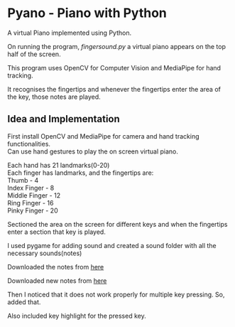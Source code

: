 # Pyano - Piano with Python

A virtual Piano implemented using Python.

On running the program, *fingersound.py* a virtual piano appears on the top half of the screen. 

This program uses OpenCV for Computer Vision and MediaPipe for hand tracking. 

It recognises the fingertips and whenever the fingertips enter the area of the key, those notes are played.

## Idea and Implementation

First install OpenCV and MediaPipe for camera and hand tracking functionalities.  
Can use hand gestures to play the on screen virtual piano.

Each hand has 21 landmarks(0-20)  
Each finger has landmarks, and the fingertips are:  
Thumb - 4  
Index Finger - 8  
Middle Finger - 12  
Ring Finger - 16  
Pinky Finger - 20  

Sectioned the area on the screen for different keys and when the fingertips enter a section that key is played.

I used pygame for adding sound and created a sound folder with all the necessary sounds(notes)

Downloaded the notes from [here](https://www.github.com/parisjava/wav-piano-sound)

Downloaded new notes from [here](https://www.github.com/plemaster01/PythonPiano)

Then I noticed that it does not work properly for multiple key pressing. So, added that.

Also included key highlight for the pressed key.
